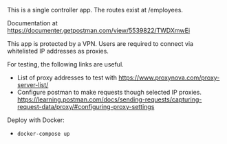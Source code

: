 This is a single controller app. The routes exist at /employees.

Documentation at https://documenter.getpostman.com/view/5539822/TWDXmwEi

This app is protected by a VPN. Users are required to connect via whitelisted IP addresses as proxies.

For testing, the following links are useful.
- List of proxy addresses to test with https://www.proxynova.com/proxy-server-list/
- Configure postman to make requests though selected IP proxies. https://learning.postman.com/docs/sending-requests/capturing-request-data/proxy/#configuring-proxy-settings

Deploy with Docker:
- `docker-compose up`

